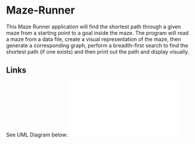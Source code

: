 # Maze-Runner

This Maze Runner application will find the shortest path through a given maze from a starting point to a goal inside the maze. The program will read a 
maze from a data file, create a visual representation of the maze, then generate a corresponding graph, perform a breadth-first search to find the shortest path (if one exists) and then print out the path and display visually.

## Links
See UML Diagram below:
![](images/Maze-Runner.drawio.pdf)
